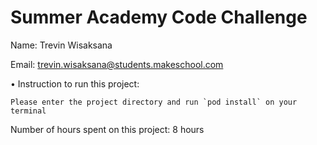 # Summer Academy Code Challenge
Name: Trevin Wisaksana

Email: trevin.wisaksana@students.makeschool.com

• Instruction to run this project:

    Please enter the project directory and run `pod install` on your terminal
  
Number of hours spent on this project: 8 hours
